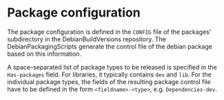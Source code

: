 # Package configuration

The package configuration is defined in the `CONFIG` file of the packages'
subdirectory in the DebianBuildVersions repository. The DebianPackagingScripts
generate the control file of the debian package based on this information.

A space-separated list of package types to be released is specified in the `Has-packages` field. For libraries, it typically contains `dev` and `lib`. For the individual package types, the fields of the resulting package control file have to be defined in the form `<fieldname>-<type>`, e.g. `Dependencies-dev`.
